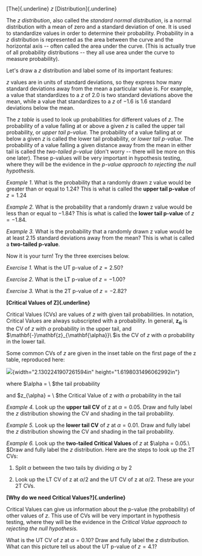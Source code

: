 [The]{.underline} $z$ [Distribution]{.underline}

The $z$ *distribution*, also called the *standard normal distribution*,
is a normal distribution with a mean of zero and a standard deviation of
one. It is used to standardize values in order to determine their
probability. Probability in a $z$ distribution is represented as the
area between the curve and the horizontal axis -- often called the area
under the curve. (This is actually true of all probability distributions
-- they all use area under the curve to measure probability).

Let's draw a $z$ distribution and label some of its important features:

$z$ values are in units of standard deviations, so they express how many
standard deviations away from the mean a particular value is. For
example, a value that standardizes to a $z$ of $2.0$ is two standard
deviations above the mean, while a value that standardizes to a $z$ of
$- 1.6$ is $1.6$ standard deviations below the mean.

The $z$ *table* is used to look up probabilities for different values of
$z$. The probability of a value falling at or above a given $z$ is
called the upper tail probability, or *upper tail p-value.* The
probability of a value falling at or below a given $z$ is called the
lower tail probability, or *lower tail p-value*. The probability of a
value falling a given distance away from the mean in either tail is
called the *two-tailed p-value* (don't worry -- there will be more on
this one later). These p-values will be very important in hypothesis
testing, where they will be the evidence in the *p-value approach to
rejecting the null hypothesis.*

*Example 1*. What is the probability that a randomly drawn z value would
be greater than or equal to 1.24? This is what is called the **upper
tail p-value** of $z = 1.24$

*Example 2.* What is the probability that a randomly drawn z value would
be less than or equal to $- 1.84$? This is what is called the **lower
tail p-value** of $z = - 1.84.$

*Example 3.* What is the probability that a randomly drawn z value would
be at least $2.15$ standard deviations away from the mean? This is what
is called a **two-tailed p-value**.

Now it is your turn! Try the three exercises below.

*Exercise 1.* What is the UT p-value of $z = 2.50$?

*Exercise 2.* What is the LT p-value of $z = - 1.00$?

*Exercise 3.* What is the 2T p-value of $z = - 2.82$?

**[Critical Values of Z]{.underline}**

Critical Values (CVs) are values of $z$ with given tail probabilities.
In notation, Critical Values are always subscripted with a probability.
In general, $\mathbf{z}_{\mathbf{\alpha}}$ is the CV of $z$ with
$\alpha$ probability in the upper tail, and
$\mathbf{-}\mathbf{z}_{\mathbf{\alpha}}\ $is the CV of $z$ with $\alpha$
probability in the lower tail.

Some common CVs of $z$ are given in the inset table on the first page of
the z table, reproduced here:

![](media/image1.png){width="2.1302241907261594in"
height="1.6198031496062992in"}

where $\alpha = \ $the tail probability

and $z_{\alpha} = \ $the Critical Value of $\text{z\ }$with $\alpha$
probability in the tail

*Example 4.* Look up the **upper tail CV** of $\text{z\ }$at
$\alpha = 0.05.$ Draw and fully label the $z$ distribution showing the
CV and shading in the tail probability.

*Example 5.* Look up the **lower tail CV** of $z$ at $\alpha = 0.01.$
Draw and fully label the $z$ distribution showing the CV and shading in
the tail probability.

*Example 6.* Look up the **two-tailed Critical Values** of $z$ at
$\alpha = 0.05.\ $Draw and fully label the $z$ distribution. Here are
the steps to look up the 2T CVs:

1.  Split $\alpha$ between the two tails by dividing $\alpha$ by 2

2.  Look up the LT CV of $\text{z\ }$at $\alpha/2$ and the UT CV of
    $\text{z\ }$at $\alpha/2$. These are your 2T CVs.

**[Why do we need Critical Values?]{.underline}**

Critical Values can give us information about the p-value (the
probability) of other values of $z$. This use of CVs will be very
important in hypothesis testing, where they will be the evidence in the
*Critical Value approach to rejecting the null hypothesis.*

What is the UT CV of $z$ at $\alpha = 0.10?$ Draw and fully label the
$z$ distribution. What can this picture tell us about the UT p-value of
$z = 4.1?$
